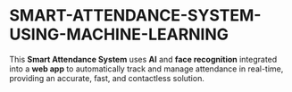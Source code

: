 # SMART-ATTENDANCE-SYSTEM-USING-MACHINE-LEARNING
This **Smart Attendance System** uses **AI** and **face recognition** integrated into a **web app** to automatically track and manage attendance in real-time, providing an accurate, fast, and contactless solution.
